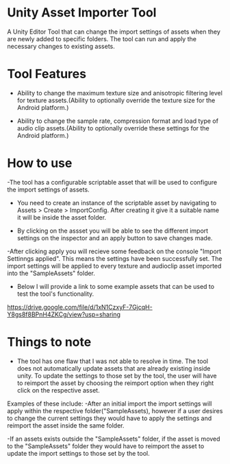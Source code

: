 # Unity Asset Importer Tool
 A Unity Editor Tool that can change the import settings of assets when they are newly added to specific folders. The tool can run and apply the necessary changes to existing assets.

# Tool Features
- Ability to change the maximum texture size and anisotropic filtering level for
texture assets.(Ability to optionally override the texture size for the Android platform.)

- Ability to change the sample rate, compression format and load type of audio clip
assets.(Ability to optionally override these settings for the Android platform.)

# How to use
-The tool has a  configurable scriptable asset that will be used to configure the import settings of assets.

- You need to create an instance of the scriptable asset by navigating to Assets > Create > ImportConfig.
After creating it give it a suitable name it will be inside the asset folder.

- By clicking on the assset you will be able to see the different import settings on the inspector and an apply button to save changes made.

-After clicking apply you will recieve some feedback on the console "Import Settinngs applied". This means the settings have been successfully set.
The import settings will be applied to every texture and audioclip asset imported into the "SampleAssets" folder.

- Below I will provide a link to some example assets that can be used to test the tool's functionality.

https://drive.google.com/file/d/1xN1CzxyF-7GjcqH-Y8gs8f8BPnH4ZKCg/view?usp=sharing

# Things to note
- The tool has one flaw that I was not able to resolve in time. The tool does not automatically update assets that are already existing inside unity.
To update the settings to those set by the tool, the user will have to reimport the asset by choosing the reimport option when they right click on the respective asset.

Examples of these include:
-After an initial import the import settings will apply within the respective folder("SampleAssets), however if a user desires to change the current settings they would have to apply the settings and reimport the asset inside the same folder.

-If an assets exists outside the "SampleAssets" folder, if the asset is moved to the "SampleAssets" folder they would have to reimport the asset to update the import settings to those set by the tool.







